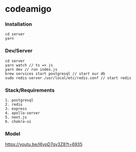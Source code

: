 # codeamigo

### Installation
```
cd server
yarn
```

### Dev/Server
```
cd server
yarn watch // ts => js
yarn dev // run index.js
brew services start postgresql // start our db
sudo redis-server /usr/local/etc/redis.conf // start redis
```

### Stack/Requirements
```
1. postgresql
2. redis
3. express
4. apollo-server
5. next.js
6. chakra-ui
```

### Model
https://youtu.be/I6ypD7qv3Z8?t=6935
